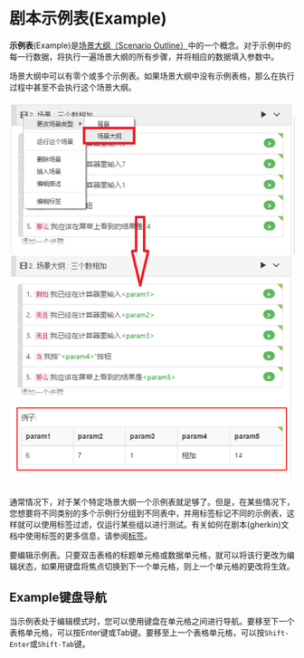 # 剧本示例表(Example)


**示例表**(Example)是[场景大纲（Scenario Outline）](/cucumber/concepts.md#outline)中的一个概念。对于示例中的每一行数据，将执行一遍场景大纲的所有步骤，并将相应的数据填入参数中。

场景大纲中可以有零个或多个示例表。如果场景大纲中没有示例表格，那么在执行过程中甚至不会执行这个场景大纲。

![](assets/example.png)

通常情况下，对于某个特定场景大纲一个示例表就足够了。但是，在某些情况下，您想要将不同类别的多个示例行分组到不同表中，并用标签标记不同的示例表，这样就可以使用标签过滤，仅运行某些组以进行测试。有关如何在剧本(gherkin)文档中使用标签的更多信息，请参阅[标签](/features/tags.md)。

要编辑示例表。只要双击表格的标题单元格或数据单元格，就可以将该行更改为编辑状态，如果用键盘将焦点切换到下一个单元格，则上一个单元格的更改将生效。


## Example键盘导航

当示例表处于编辑模式时，您可以使用键盘在单元格之间进行导航。要移至下一个表格单元格，可以按Enter键或Tab键。要移至上一个表格单元格，可以按`Shift-Enter`或`Shift-Tab`键。
